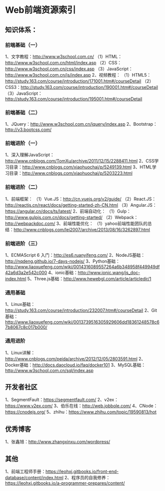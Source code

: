 # Web前端资源索引
## 知识体系：
### 前端基础（一）
1、文字教程：http://www.w3school.com.cn/
（1）HTML：http://www.w3school.com.cn/html/index.asp
（2）CSS：http://www.w3school.com.cn/css/index.asp
（3）JavaScript：http://www.w3school.com.cn/js/index.asp
2、视频教程：
（1）HTML5：http://study.163.com/course/introduction/171001.htm#/courseDetail
（2）CSS3：http://study.163.com/course/introduction/190001.htm#/courseDetail
（3）JavaScript：http://study.163.com/course/introduction/195001.htm#/courseDetail

### 前端基础（二）
1、JQuery：http://www.w3school.com.cn/jquery/index.asp
2、Bootstrap：http://v3.bootcss.com/

### 前端进阶（一）
1、深入理解JavaScript：http://www.cnblogs.com/TomXu/archive/2011/12/15/2288411.html
2、CSS学习目录：http://www.cnblogs.com/xiaohuochai/p/5249139.html
3、HTML学习目录：http://www.cnblogs.com/xiaohuochai/p/5203223.html

### 前端进阶（二）
1、前端框架：
（1）Vue.JS：http://cn.vuejs.org/v2/guide/
（2）React.JS：http://reactjs.cn/react/docs/getting-started-zh-CN.html
（3）Angular.JS：https://angular.cn/docs/ts/latest/
2、前端自动化：
（1）Gulp：http://www.gulpjs.com.cn/docs/getting-started/
（2）Webpack：http://webpackdoc.com/
3、前端性能优化：
（1）yahoo前端性能团队的总结：http://www.cnblogs.com/lei2007/archive/2013/08/16/3262897.html

### 前端进阶（三）
1、ECMAScript 6 入门：http://es6.ruanyifeng.com/
2、NodeJS基础：http://nqdeng.github.io/7-days-nodejs/
3、Python基础：http://www.liaoxuefeng.com/wiki/0014316089557264a6b348958f449949df42a6d3a2e542c000
4、ionic基础：http://www.ionic.wang/js_doc-index.html
5、Three.js基础：http://www.hewebgl.com/article/articledir/1

### 通用基础
1、Linux基础：http://study.163.com/course/introduction/232007.htm#/courseDetail
2、Git基础：http://www.liaoxuefeng.com/wiki/0013739516305929606dd18361248578c67b8067c8c017b000/

### 通用进阶
1、Linux详解：http://www.cnblogs.com/peida/archive/2012/12/05/2803591.html
2、Docker基础：http://docs.daocloud.io/faq/docker101
3、MySQL基础：http://www.w3school.com.cn/sql/index.asp

## 开发者社区
1、SegmentFault：https://segmentfault.com/
2、v2ex：https://www.v2ex.com/
3、伯乐在线：http://web.jobbole.com/
4、CNode：https://cnodejs.org/
5、zhihu：https://www.zhihu.com/topic/19590813/hot

## 优秀博客
1、张鑫旭：http://www.zhangxinxu.com/wordpress/

## 其他
1、前端工程师手册：https://leohxj.gitbooks.io/front-end-database/content/index.html
2、程序员的自我修养：https://leohxj.gitbooks.io/a-programmer-prepares/content/
